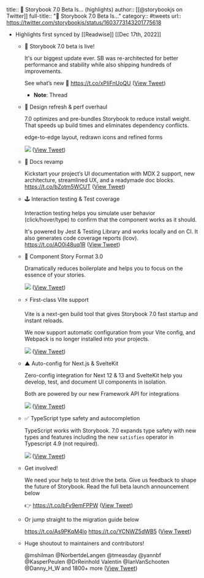 title:: 🚀 Storybook 7.0 Beta Is... (highlights)
author:: [[@storybookjs on Twitter]]
full-title:: "🚀 Storybook 7.0 Beta Is..."
category:: #tweets
url:: https://twitter.com/storybookjs/status/1603773143201775618

- Highlights first synced by [[Readwise]] [[Dec 17th, 2022]]
	- 🚀 Storybook 7.0 beta is live!
	  
	  It's our biggest update ever. SB was re-architected for better performance and stability while also shipping hundreds of improvements.
	  
	  See what’s new 🧵 https://t.co/xPIiFnUoQU ([View Tweet](https://twitter.com/storybookjs/status/1603773143201775618))
		- **Note**: Thread
	- 💅 Design refresh & perf overhaul
	  
	  7.0 optimizes and pre-bundles Storybook to reduce install weight. That speeds up build times and eliminates dependency conflicts.
	  
	  edge-to-edge layout, redrawn icons and refined forms 
	  
	  ![](https://pbs.twimg.com/media/FkG88ykXkAUIe0h.jpg) ([View Tweet](https://twitter.com/storybookjs/status/1603773149174194181))
	- 📝 Docs revamp
	  
	  Kickstart your project’s UI documentation with MDX 2 support, new architecture, streamlined UX, and a readymade doc blocks. https://t.co/bZotm5WCUT ([View Tweet](https://twitter.com/storybookjs/status/1603773194258857984))
	- 🕹️ Interaction testing & Test coverage
	  
	  Interaction testing helps you simulate user behavior (click/hover/type) to confirm that the component works as it should.
	  
	  It's powered by Jest & Testing Library and works locally and on CI. It also generates code coverage reports (lcov). https://t.co/AO0i48uq1R ([View Tweet](https://twitter.com/storybookjs/status/1603773231202279425))
	- 🔖 Component Story Format 3.0
	  
	  Dramatically reduces boilerplate and helps you to focus on the essence of your stories. 
	  
	  ![](https://pbs.twimg.com/media/FkG9fE0XkAEvTlK.jpg) ([View Tweet](https://twitter.com/storybookjs/status/1603773240169713667))
	- ⚡ First-class Vite support
	  
	  Vite is a next-gen build tool that gives Storybook 7.0 fast startup and instant reloads. 
	  
	  We now support automatic configuration from your Vite config, and Webpack is no longer installed into your projects. 
	  
	  ![](https://pbs.twimg.com/media/FkG9mRYXgAAwFIK.jpg) ([View Tweet](https://twitter.com/storybookjs/status/1603773246863704071))
	- ▲ Auto-config for Next.js & SvelteKit
	  
	  Zero-config integration for Next 12 & 13 and SvelteKit help you develop, test, and document UI components in isolation.
	  
	  Both are powered by our new Framework API for integrations 
	  
	  ![](https://pbs.twimg.com/media/FkG9uBJWQAQ9FJ1.jpg) ([View Tweet](https://twitter.com/storybookjs/status/1603773252551118848))
	- ✅ TypeScript type safety and autocompletion
	  
	  TypeScript works with Storybook. 7.0 expands type safety with new types and features including the new `satisfies` operator in Typescript 4.9 (not required). 
	  
	  ![](https://pbs.twimg.com/media/FkG90F2XkAMQm7F.jpg) ([View Tweet](https://twitter.com/storybookjs/status/1603773258679058435))
	- Get involved!
	  
	  We need your help to test drive the beta. Give us feedback to shape the future of Storybook. Read the full beta launch announcement below
	  
	  👉 https://t.co/bFv9emFPPW ([View Tweet](https://twitter.com/storybookjs/status/1603773261321342976))
	- Or jump straight to the migration guide below
	  
	  https://t.co/As9PKqM4lo https://t.co/YCNWZ5dWB5 ([View Tweet](https://twitter.com/storybookjs/status/1603773270112731143))
	- Huge shoutout to maintainers and contributors!
	  
	  @mshilman @NorbertdeLangen @tmeasday @yannbf @KasperPeulen @DrReinhold Valentin @IanVanSchooten  @Danny_H_W and 1800+ more ([View Tweet](https://twitter.com/storybookjs/status/1603773272268603392))